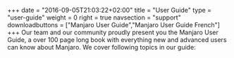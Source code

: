 +++
date = "2016-09-05T21:03:22+02:00"
title = "User Guide"
type = "user-guide"
weight = 0
right = true
navsection = "support"
downloadbuttons = ["Manjaro User Guide","Manjaro User Guide French"]
+++
Our team and our community proudly present you the Manjaro User Guide, a over 100 page long book with everything new and advanced users can know about Manjaro. We cover following topics in our guide:

